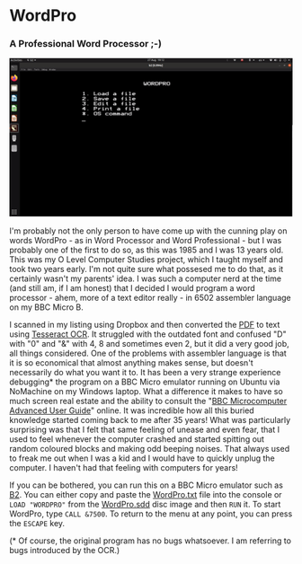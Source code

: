 # WordPro
### A Professional Word Processor ;-)
![](Capture.png)

I'm probably not the only person to have come up with the cunning play on words WordPro - as in Word Processor and Word Professional - but I was probably one of the first to do so, as this was 1985 and I was 13 years old. This was my O Level Computer Studies project, which I taught myself and took two years early. I'm not quite sure what possesed me to do that, as it certainly wasn't my parents' idea. I was such a computer nerd at the time (and still am, if I am honest) that I decided I would program a word processor - ahem, more of a text editor really - in 6502 assembler language on my BBC Micro B.

I scanned in my listing using Dropbox and then converted the [PDF](https://github.com/teticio/WordPro/blob/master/WordPro.pdf) to text using [Tesseract OCR](https://github.com/tesseract-ocr/tesseract). It struggled with the outdated font and confused "D" with "0" and "&" with 4, 8 and sometimes even 2, but it did a very good job, all things considered. One of the problems with assembler language is that it is so economical that almost anything makes sense, but doesn't necessarily do what you want it to. It has been a very strange experience debugging* the program on a BBC Micro emulator running on Ubuntu via NoMachine on my Windows laptop. What a difference it makes to have so much screen real estate and the ability to consult the "[BBC Microcomputer Advanced User Guide](http://stardot.org.uk/mirrors/www.bbcdocs.com/filebase/essentials/BBC%20Microcomputer%20Advanced%20User%20Guide.pdf)" online. It was incredible how all this buried knowledge started coming back to me after 35 years! What was particularly surprising was that I felt that same feeling of unease and even fear, that I used to feel whenever the computer crashed and started spitting out random coloured blocks and making odd beeping noises. That always used to freak me out when I was a kid and I would have to quickly unplug the computer. I haven't had that feeling with computers for years!

If you can be bothered, you can run this on a BBC Micro emulator such as [B2](https://github.com/tom-seddon/b2). You can either copy and paste the [WordPro.txt](https://raw.githubusercontent.com/teticio/WordPro/master/WordPro.txt) file into the console or `LOAD "WORDPRO"` from the [WordPro.sdd](https://raw.githubusercontent.com/teticio/WordPro/master/WordPro.sdd) disc image and then `RUN` it. To start WordPro, type `CALL &7500`. To return to the menu at any point, you can press the `ESCAPE` key.

(* Of course, the original program has no bugs whatsoever. I am referring to bugs introduced by the OCR.)
